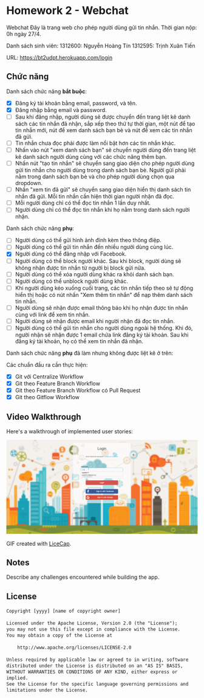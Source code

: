 # Homework 2 - Webchat

Webchat Đây là trang web cho phép người dùng gửi tin nhắn. Thời gian nộp: 0h ngày 27/4.

Danh sách sinh viên: 
1312600: Nguyễn Hoàng Tín
1312595: Trịnh Xuân Tiến

URL: https://bt2udpt.herokuapp.com/login

## Chức năng

Danh sách chức năng **bắt buộc**:

* [x] Đăng ký tài khoản bằng email, password, và tên.
* [x] Đăng nhập bằng email và password.
* [ ] Sau khi đăng nhập, người dùng sẽ được chuyển đến trang liệt kê danh sách các tin nhắn đã nhận, sắp xếp theo thứ tự thời gian, một nút để tạo tin nhắn mới, nút để xem danh sách bạn bè và nút để xem các tin nhắn đã gửi.
* [ ] Tin nhắn chưa đọc phải được làm nổi bật hơn các tin nhắn khác.
* [ ] Nhấn vào nút "xem danh sách bạn" sẽ chuyển người dùng đến trang liệt kê danh sách người dùng cùng với các chức năng thêm bạn.
* [ ] Nhấn nút "tạo tin nhắn" sẽ chuyển sang giao diện cho phép người dùng gửi tin nhắn cho người dùng trong danh sách bạn bè. Người gửi phải nằm trong danh sách bạn bè và cho phép người dùng chọn qua dropdown.
* [ ] Nhấn "xem tin đã gửi" sẽ chuyển sang giao diện hiển thị danh sách tin nhắn đã gửi. Mỗi tin nhắn cần hiện thời gian người nhận đã đọc.
* [ ] Mỗi người dùng chỉ có thể đọc tin nhắn 1 lần duy nhất.
* [ ] Người dùng chỉ có thể đọc tin nhắn khi họ nằm trong danh sách người nhận.

Danh sách chức năng **phụ**:

* [ ] Người dùng có thể gửi hình ảnh đính kèm theo thông điệp.
* [ ] Người dùng có thể gửi tin nhắn đến nhiều người dùng cùng lúc.
* [x] Người dùng có thể đăng nhập với Facebook.
* [ ] Người dùng có thể block người khác. Sau khi block, người dùng sẽ không nhận được tin nhắn từ người bị block gửi nữa.
* [ ] Người dùng có thể xóa người dùng khác ra khỏi danh sách bạn.
* [ ] Người dùng có thể unblock người dùng khác.
* [ ] Khi người dùng kéo xuống cuối trang, các tin nhắn tiếp theo sẽ tự động hiển thị hoặc có nút nhấn "Xem thêm tin nhắn" để nạp thêm danh sách tin nhắn.
* [ ] Người dùng sẽ nhận được email thông báo khi họ nhận được tin nhắn cùng với link để xem tin nhắn.
* [ ] Người dùng sẽ nhận được email khi người nhận đã đọc tin nhắn.
* [ ] Người dùng có thể gửi tin nhắn cho người dùng ngoài hệ thống. Khi đó, người nhận sẽ nhận được 1 email chứa link đăng ký tài khoản. Sau khi đăng ký tài khoản, họ có thể xem tin nhắn đã nhận.

Danh sách chức năng **phụ** đã làm nhưng không được liệt kê ở trên:

Các chuẩn đầu ra cần thực hiện:
* [x] Git với Centralize Workflow
* [x] Git theo Feature Branch Workflow
* [x] Git theo Feature Branch Workflow có Pull Request
* [x] Git theo Gitflow Workflow
## Video Walkthrough

Here's a walkthrough of implemented user stories:

![Video Walkthrough](demo.gif)

GIF created with [LiceCap](http://www.cockos.com/licecap/).

## Notes

Describe any challenges encountered while building the app.

## License

    Copyright [yyyy] [name of copyright owner]

    Licensed under the Apache License, Version 2.0 (the "License");
    you may not use this file except in compliance with the License.
    You may obtain a copy of the License at

        http://www.apache.org/licenses/LICENSE-2.0

    Unless required by applicable law or agreed to in writing, software
    distributed under the License is distributed on an "AS IS" BASIS,
    WITHOUT WARRANTIES OR CONDITIONS OF ANY KIND, either express or implied.
    See the License for the specific language governing permissions and
    limitations under the License.
